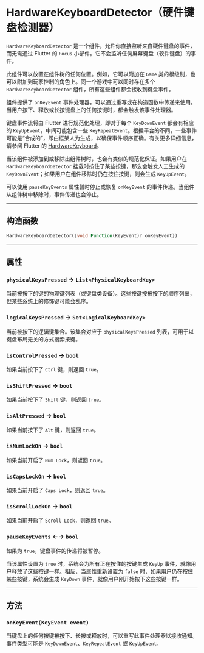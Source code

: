 # HardwareKeyboardDetector（硬件键盘检测器）

`HardwareKeyboardDetector` 是一个组件，允许你直接监听来自硬件键盘的事件，而无需通过 Flutter 的 `Focus` 小部件。它不会监听任何屏幕键盘（软件键盘）的事件。

此组件可以放置在组件树的任何位置。例如，它可以附加在 `Game` 类的根级别，也可以附加到玩家控制的角色上。同一个游戏中可以同时存在多个 `HardwareKeyboardDetector` 组件，所有这些组件都会接收到键盘事件。

组件提供了 `onKeyEvent` 事件处理器，可以通过重写或在构造函数中传递来使用。当用户按下、释放或长按键盘上的任何按键时，都会触发该事件处理器。

键盘事件流将由 Flutter 进行规范化处理，即对于每个 `KeyDownEvent` 都会有相应的 `KeyUpEvent`，中间可能包含一些 `KeyRepeatEvent`。根据平台的不同，一些事件可能是“合成的”，即由框架人为生成，以确保事件顺序正确。有关更多详细信息，请参阅 Flutter 的 [HardwareKeyboard](https://api.flutter.dev/flutter/services/HardwareKeyboard-class.html)。

当该组件被添加到或移除出组件树时，也会有类似的规范化保证。如果用户在 `HardwareKeyboardDetector` 挂载时按住了某些按键，那么会触发人工生成的 `KeyDownEvent`；如果用户在组件移除时仍在按住按键，则会生成 `KeyUpEvent`。

可以使用 `pauseKeyEvents` 属性暂时停止或恢复 `onKeyEvent` 的事件传递。当组件从组件树中移除时，事件传递也会停止。

---

## 构造函数

```dart
HardwareKeyboardDetector({void Function(KeyEvent)? onKeyEvent})
```

---

## 属性

### `physicalKeysPressed` → `List<PhysicalKeyboardKey>`
当前被按下的键的物理键列表（或键盘类设备）。这些按键按被按下的顺序列出，但某些系统上的修饰键可能会乱序。

### `logicalKeysPressed` → `Set<LogicalKeyboardKey>`
当前被按下的逻辑键集合。该集合对应于 `physicalKeysPressed` 列表，可用于以键盘布局无关的方式搜索按键。

### `isControlPressed` → `bool`
如果当前按下了 `Ctrl` 键，则返回 `true`。

### `isShiftPressed` → `bool`
如果当前按下了 `Shift` 键，则返回 `true`。

### `isAltPressed` → `bool`
如果当前按下了 `Alt` 键，则返回 `true`。

### `isNumLockOn` → `bool`
如果当前开启了 `Num Lock`，则返回 `true`。

### `isCapsLockOn` → `bool`
如果当前开启了 `Caps Lock`，则返回 `true`。

### `isScrollLockOn` → `bool`
如果当前开启了 `Scroll Lock`，则返回 `true`。

### `pauseKeyEvents` ←→ `bool`
如果为 `true`，键盘事件的传递将被暂停。

当该属性设置为 `true` 时，系统会为所有正在按住的按键生成 `KeyUp` 事件，就像用户释放了这些按键一样。相反，当属性重新设置为 `false` 时，如果用户仍在按住某些按键，系统会生成 `KeyDown` 事件，就像用户刚开始按下这些按键一样。

---

## 方法

### `onKeyEvent(KeyEvent event)`
当键盘上的任何按键被按下、长按或释放时，可以重写此事件处理器以接收通知。事件类型可能是 `KeyDownEvent`、`KeyRepeatEvent` 或 `KeyUpEvent`。